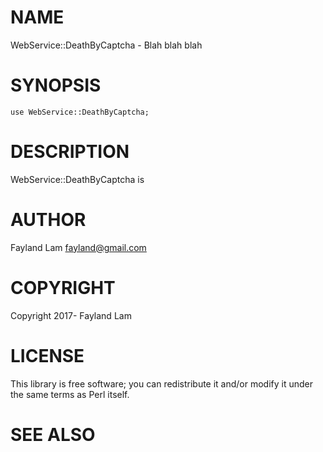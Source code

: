 # NAME

WebService::DeathByCaptcha - Blah blah blah

# SYNOPSIS

    use WebService::DeathByCaptcha;

# DESCRIPTION

WebService::DeathByCaptcha is

# AUTHOR

Fayland Lam <fayland@gmail.com>

# COPYRIGHT

Copyright 2017- Fayland Lam

# LICENSE

This library is free software; you can redistribute it and/or modify
it under the same terms as Perl itself.

# SEE ALSO
